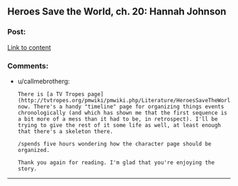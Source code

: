 ## Heroes Save the World, ch. 20: Hannah Johnson

### Post:

[Link to content](https://heroessavetheworld.wordpress.com/2016/11/15/not-too-small-ch-7-hannah-johnson/)

### Comments:

- u/callmebrotherg:
  ```
  There is [a TV Tropes page](http://tvtropes.org/pmwiki/pmwiki.php/Literature/HeroesSaveTheWorld) now. There's a handy "timeline" page for organizing things events chronologically (and which has shown me that the first sequence is a bit more of a mess than it had to be, in retrospect). I'll be trying to give the rest of it some life as well, at least enough that there's a skeleton there. 

  /spends five hours wondering how the character page should be organized.

  Thank you again for reading. I'm glad that you're enjoying the story.
  ```

---

